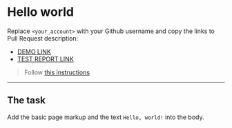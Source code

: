 # Hello world

Replace `<your_account>` with your Github username and copy the links to Pull Request description:

- [DEMO LINK](https://F-u-n-H-o-u-s-e.github.io/layout_hello-world/)
- [TEST REPORT LINK](https://F-u-n-H-o-u-s-e.github.io/layout_hello-world/report/html_report/)

> Follow [this instructions](https://mate-academy.github.io/layout_task-guideline/#how-to-solve-the-layout-tasks-on-github)

---

## The task

Add the basic page markup and the text `Hello, world!` into the body.

<!-- DONE -->
